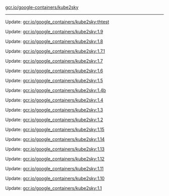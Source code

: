 [gcr.io/google-containers/kube2sky](https://hub.docker.com/r/cruse/kube2sky/tags/) 

----
Update: [gcr.io/google_containers/kube2sky:thtest](https://hub.docker.com/r/cruse/kube2sky/tags/)

Update: [gcr.io/google_containers/kube2sky:1.9](https://hub.docker.com/r/cruse/kube2sky/tags/)

Update: [gcr.io/google_containers/kube2sky:1.8](https://hub.docker.com/r/cruse/kube2sky/tags/)

Update: [gcr.io/google_containers/kube2sky:1.7.1](https://hub.docker.com/r/cruse/kube2sky/tags/)

Update: [gcr.io/google_containers/kube2sky:1.7](https://hub.docker.com/r/cruse/kube2sky/tags/)

Update: [gcr.io/google_containers/kube2sky:1.6](https://hub.docker.com/r/cruse/kube2sky/tags/)

Update: [gcr.io/google_containers/kube2sky:1.5](https://hub.docker.com/r/cruse/kube2sky/tags/)

Update: [gcr.io/google_containers/kube2sky:1.4b](https://hub.docker.com/r/cruse/kube2sky/tags/)

Update: [gcr.io/google_containers/kube2sky:1.4](https://hub.docker.com/r/cruse/kube2sky/tags/)

Update: [gcr.io/google_containers/kube2sky:1.3](https://hub.docker.com/r/cruse/kube2sky/tags/)

Update: [gcr.io/google_containers/kube2sky:1.2](https://hub.docker.com/r/cruse/kube2sky/tags/)

Update: [gcr.io/google_containers/kube2sky:1.15](https://hub.docker.com/r/cruse/kube2sky/tags/)

Update: [gcr.io/google_containers/kube2sky:1.14](https://hub.docker.com/r/cruse/kube2sky/tags/)

Update: [gcr.io/google_containers/kube2sky:1.13](https://hub.docker.com/r/cruse/kube2sky/tags/)

Update: [gcr.io/google_containers/kube2sky:1.12](https://hub.docker.com/r/cruse/kube2sky/tags/)

Update: [gcr.io/google_containers/kube2sky:1.11](https://hub.docker.com/r/cruse/kube2sky/tags/)

Update: [gcr.io/google_containers/kube2sky:1.10](https://hub.docker.com/r/cruse/kube2sky/tags/)

Update: [gcr.io/google_containers/kube2sky:1.1](https://hub.docker.com/r/cruse/kube2sky/tags/)

